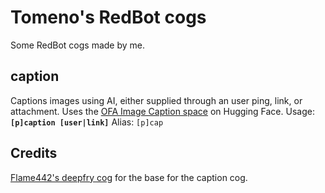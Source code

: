 # Tomeno's RedBot cogs
Some RedBot cogs made by me.


## caption
Captions images using AI, either supplied through an user ping, link, or attachment.
Uses the [OFA Image Caption space](https://huggingface.co/spaces/OFA-Sys/OFA-Image_Caption) on Hugging Face.
Usage: **`[p]caption [user|link]`**
Alias: `[p]cap`


## Credits
[Flame442's deepfry cog](https://github.com/Flame442/FlameCogs/tree/master/deepfry) for the base for the caption cog.
